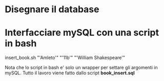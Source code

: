 # Disegnare il database

# Interfacciare mySQL con una script in bash

insert_book.sh "'Amleto'" "'11b'" "'William Shakespeare'"

Nota che lo script in bash e' solo un wrapper per settare gli argomenti in mySQL. Tutto il lavoro viene fatto dallo script **book_insert.sql**

